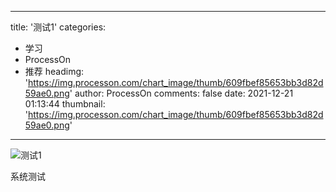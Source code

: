 
---
title: '测试1'
categories: 
 - 学习
 - ProcessOn
 - 推荐
headimg: 'https://img.processon.com/chart_image/thumb/609fbef85653bb3d82d59ae0.png'
author: ProcessOn
comments: false
date: 2021-12-21 01:13:44
thumbnail: 'https://img.processon.com/chart_image/thumb/609fbef85653bb3d82d59ae0.png'
---

<div>   
<img class="thumb" alt="测试1" src="https://img.processon.com/chart_image/thumb/609fbef85653bb3d82d59ae0.png" referrerpolicy="no-referrer">
<p>系统测试</p>  
</div>
            
